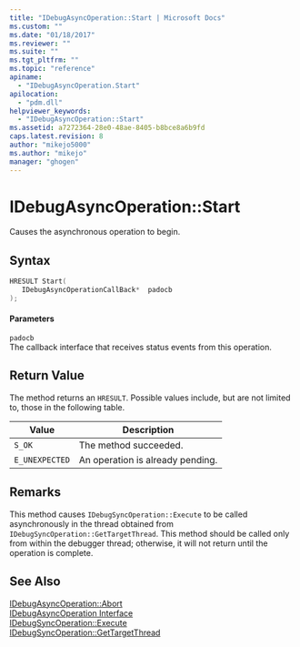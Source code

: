 ```yaml
---
title: "IDebugAsyncOperation::Start | Microsoft Docs"
ms.custom: ""
ms.date: "01/18/2017"
ms.reviewer: ""
ms.suite: ""
ms.tgt_pltfrm: ""
ms.topic: "reference"
apiname: 
  - "IDebugAsyncOperation.Start"
apilocation: 
  - "pdm.dll"
helpviewer_keywords: 
  - "IDebugAsyncOperation::Start"
ms.assetid: a7272364-28e0-48ae-8405-b8bce8a6b9fd
caps.latest.revision: 8
author: "mikejo5000"
ms.author: "mikejo"
manager: "ghogen"
---
```

# IDebugAsyncOperation::Start
Causes the asynchronous operation to begin.  
  
## Syntax  
  
```cpp
HRESULT Start(  
   IDebugAsyncOperationCallBack*  padocb  
);  
```  
  
#### Parameters  
 `padocb`  
 The callback interface that receives status events from this operation.  
  
## Return Value  
 The method returns an `HRESULT`. Possible values include, but are not limited to, those in the following table.  
  
|Value|Description|  
|-----------|-----------------|  
|`S_OK`|The method succeeded.|  
|`E_UNEXPECTED`|An operation is already pending.|  
  
## Remarks  
 This method causes `IDebugSyncOperation::Execute` to be called asynchronously in the thread obtained from `IDebugSyncOperation::GetTargetThread`. This method should be called only from within the debugger thread; otherwise, it will not return until the operation is complete.  
  
## See Also  
 [IDebugAsyncOperation::Abort](../../winscript/reference/idebugasyncoperation-abort.md)   
 [IDebugAsyncOperation Interface](../../winscript/reference/idebugasyncoperation-interface.md)   
 [IDebugSyncOperation::Execute](../../winscript/reference/idebugsyncoperation-execute.md)   
 [IDebugSyncOperation::GetTargetThread](../../winscript/reference/idebugsyncoperation-gettargetthread.md)